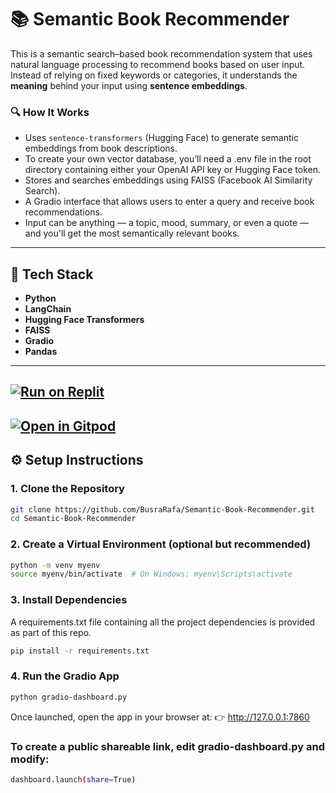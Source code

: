 # 📚 Semantic Book Recommender

This is a semantic search–based book recommendation system that uses natural language processing to recommend books based on user input. Instead of relying on fixed keywords or categories, it understands the **meaning** behind your input using **sentence embeddings**.

### 🔍 How It Works

- Uses `sentence-transformers` (Hugging Face) to generate semantic embeddings from book descriptions.
- To create your own vector database, you’ll need a .env file in the root directory containing either your OpenAI API key or Hugging Face token.
- Stores and searches embeddings using FAISS (Facebook AI Similarity Search).
- A Gradio interface that allows users to enter a query and receive book recommendations.
- Input can be anything — a topic, mood, summary, or even a quote — and you'll get the most semantically relevant books.

---

## 🧰 Tech Stack

- **Python**
- **LangChain**
- **Hugging Face Transformers**
- **FAISS**
- **Gradio**
- **Pandas**

---
[![Run on Replit](https://replit.com/badge/github/BusraRafa/Semantic-Book-Recommender)](https://replit.com/new/github/BusraRafa/Semantic-Book-Recommender)
---
[![Open in Gitpod](https://gitpod.io/button/open-in-gitpod.svg)](https://gitpod.io/#https://github.com/BusraRafa/Semantic-Book-Recommender)
---
## ⚙️ Setup Instructions

### 1. Clone the Repository

```bash
git clone https://github.com/BusraRafa/Semantic-Book-Recommender.git
cd Semantic-Book-Recommender
```
### 2. Create a Virtual Environment (optional but recommended)
```bash
python -m venv myenv
source myenv/bin/activate  # On Windows: myenv\Scripts\activate
```
### 3. Install Dependencies
A requirements.txt file containing all the project dependencies is provided as part of this repo.
``` bash
pip install -r requirements.txt
```
### 4. Run the Gradio App
```bash
python gradio-dashboard.py
```
Once launched, open the app in your browser at:
👉 http://127.0.0.1:7860

### To create a public shareable link, edit gradio-dashboard.py and modify:
```bash
dashboard.launch(share=True)
